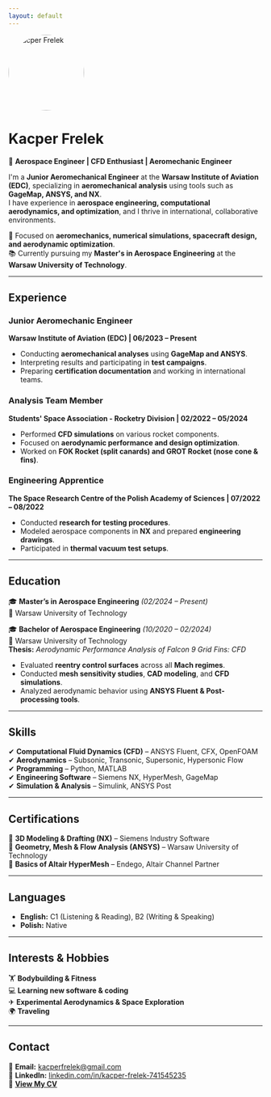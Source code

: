 ```yaml
---
layout: default
---
```

<img src="profile.jpg" alt="Kacper Frelek" style="border-radius: 50%; width: 150px;">

# Kacper Frelek  
🚀 **Aerospace Engineer | CFD Enthusiast | Aeromechanic Engineer**

I'm a **Junior Aeromechanical Engineer** at the **Warsaw Institute of Aviation (EDC)**, specializing in **aeromechanical analysis** using tools such as **GageMap, ANSYS, and NX**.  
I have experience in **aerospace engineering, computational aerodynamics, and optimization**, and I thrive in international, collaborative environments.  

🔬 Focused on **aeromechanics, numerical simulations, spacecraft design, and aerodynamic optimization**.  
📚 Currently pursuing my **Master's in Aerospace Engineering** at the **Warsaw University of Technology**.

---

## **Experience**
### **Junior Aeromechanic Engineer**  
**Warsaw Institute of Aviation (EDC) | 06/2023 – Present**  
- Conducting **aeromechanical analyses** using **GageMap and ANSYS**.  
- Interpreting results and participating in **test campaigns**.  
- Preparing **certification documentation** and working in international teams.  

### **Analysis Team Member**  
**Students' Space Association - Rocketry Division | 02/2022 – 05/2024**  
- Performed **CFD simulations** on various rocket components.  
- Focused on **aerodynamic performance and design optimization**.  
- Worked on **FOK Rocket (split canards) and GROT Rocket (nose cone & fins)**.  

### **Engineering Apprentice**  
**The Space Research Centre of the Polish Academy of Sciences | 07/2022 – 08/2022**  
- Conducted **research for testing procedures**.  
- Modeled aerospace components in **NX** and prepared **engineering drawings**.  
- Participated in **thermal vacuum test setups**.  

---

## **Education**
🎓 **Master’s in Aerospace Engineering** *(02/2024 – Present)*  
📍 Warsaw University of Technology  

🎓 **Bachelor of Aerospace Engineering** *(10/2020 – 02/2024)*  
📍 Warsaw University of Technology  
**Thesis:** *Aerodynamic Performance Analysis of Falcon 9 Grid Fins: CFD*  
- Evaluated **reentry control surfaces** across all **Mach regimes**.  
- Conducted **mesh sensitivity studies**, **CAD modeling**, and **CFD simulations**.  
- Analyzed aerodynamic behavior using **ANSYS Fluent & Post-processing tools**.  

---

## **Skills**
✔ **Computational Fluid Dynamics (CFD)** – ANSYS Fluent, CFX, OpenFOAM  
✔ **Aerodynamics** – Subsonic, Transonic, Supersonic, Hypersonic Flow  
✔ **Programming** – Python, MATLAB  
✔ **Engineering Software** – Siemens NX, HyperMesh, GageMap  
✔ **Simulation & Analysis** – Simulink, ANSYS Post  

---

## **Certifications**
📜 **3D Modeling & Drafting (NX)** – Siemens Industry Software  
📜 **Geometry, Mesh & Flow Analysis (ANSYS)** – Warsaw University of Technology  
📜 **Basics of Altair HyperMesh** – Endego, Altair Channel Partner  

---

## **Languages**
- **English:** C1 (Listening & Reading), B2 (Writing & Speaking)  
- **Polish:** Native  

---

## **Interests & Hobbies**
🏋️ **Bodybuilding & Fitness**  
💻 **Learning new software & coding**  
✈ **Experimental Aerodynamics & Space Exploration**  
🌍 **Traveling**  

---

## **Contact**
📧 **Email:** [kacperfrelek@gmail.com](mailto:kacperfrelek@gmail.com)  
🔗 **LinkedIn:** [linkedin.com/in/kacper-frelek-741545235](https://www.linkedin.com/in/kacper-frelek-741545235/)  
📄 **[View My CV](cv.html)**  

